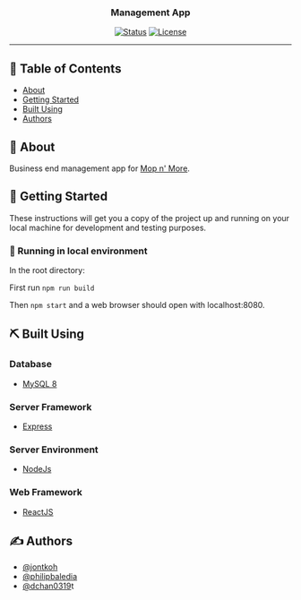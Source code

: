 <h3 align="center">Management App</h3>

<div align="center">

[![Status](https://img.shields.io/badge/status-active-success.svg)]()
[![License](https://img.shields.io/badge/license-MIT-blue.svg)](/LICENSE)

</div>

---

## 📝 Table of Contents

- [About](#about)
- [Getting Started](#getting_started)
- [Built Using](#built_using)
- [Authors](#authors)

## 🧐 About <a name = "about"></a>

Business end management app for [Mop n' More](https://mopnmore.ca/). 

## 🏁 Getting Started <a name = "getting_started"></a> 

These instructions will get you a copy of the project up and running on your local machine for development and testing purposes. 

### 🥇 Running in local environment

In the root directory:

First run `npm run build`

Then `npm start` and a web browser should open with localhost:8080.

## ⛏️ Built Using <a name = "built_using"></a>

### Database
- [MySQL 8](https://www.mysql.com/)

### Server Framework
- [Express](https://expressjs.com/) 

### Server Environment 
- [NodeJs](https://nodejs.org/en/) 

### Web Framework
- [ReactJS](https://reactjs.org/) 

## ✍️ Authors <a name = "authors"></a>

- [@jontkoh](https://github.com/jontkoh)
- [@philipbaledia](https://github.com/philipbaledia)
- [@dchan0319](https://github.com/DChan0319)t
